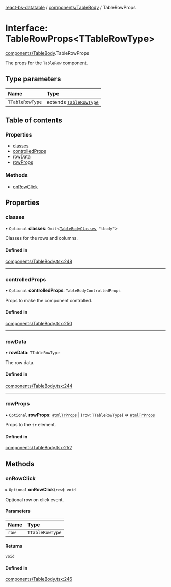 [react-bs-datatable](../README.md) / [components/TableBody](../modules/components_TableBody.md) / TableRowProps

# Interface: TableRowProps<TTableRowType\>

[components/TableBody](../modules/components_TableBody.md).TableRowProps

The props for the `TableRow` component.

## Type parameters

| Name | Type |
| :------ | :------ |
| `TTableRowType` | extends [`TableRowType`](../modules/helpers_types.md#tablerowtype) |

## Table of contents

### Properties

- [classes](components_TableBody.TableRowProps.md#classes)
- [controlledProps](components_TableBody.TableRowProps.md#controlledprops)
- [rowData](components_TableBody.TableRowProps.md#rowdata)
- [rowProps](components_TableBody.TableRowProps.md#rowprops)

### Methods

- [onRowClick](components_TableBody.TableRowProps.md#onrowclick)

## Properties

### classes

• `Optional` **classes**: `Omit`<[`TableBodyClasses`](components_TableBody.TableBodyClasses.md), ``"tbody"``\>

Classes for the rows and columns.

#### Defined in

[components/TableBody.tsx:248](https://github.com/imballinst/react-bs-datatable/blob/0e2d530/src/components/TableBody.tsx#L248)

___

### controlledProps

• `Optional` **controlledProps**: `TableBodyControlledProps`

Props to make the component controlled.

#### Defined in

[components/TableBody.tsx:250](https://github.com/imballinst/react-bs-datatable/blob/0e2d530/src/components/TableBody.tsx#L250)

___

### rowData

• **rowData**: `TTableRowType`

The row data.

#### Defined in

[components/TableBody.tsx:244](https://github.com/imballinst/react-bs-datatable/blob/0e2d530/src/components/TableBody.tsx#L244)

___

### rowProps

• `Optional` **rowProps**: [`HtmlTrProps`](../modules/components_TableBody.md#htmltrprops) \| (`row`: `TTableRowType`) => [`HtmlTrProps`](../modules/components_TableBody.md#htmltrprops)

Props to the `tr` element.

#### Defined in

[components/TableBody.tsx:252](https://github.com/imballinst/react-bs-datatable/blob/0e2d530/src/components/TableBody.tsx#L252)

## Methods

### onRowClick

▸ `Optional` **onRowClick**(`row`): `void`

Optional row on click event.

#### Parameters

| Name | Type |
| :------ | :------ |
| `row` | `TTableRowType` |

#### Returns

`void`

#### Defined in

[components/TableBody.tsx:246](https://github.com/imballinst/react-bs-datatable/blob/0e2d530/src/components/TableBody.tsx#L246)
